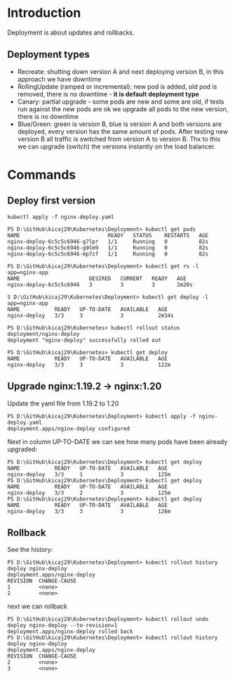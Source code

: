 # Introduction

Deployment is about updates and rollbacks.

## Deployment types

* Recreate: shutting down version A and next deploying version B, in this approach we have downtime
* RollingUpdate (ramped or incremental): new pod is added, old pod is removed, there is no downtime - **it is default deployment type**
* Canary: partial upgrade - some pods are new and some are old, if tests run against the new pods are ok we upgrade all pods to the new version, there is no downtime
* Blue/Green: green is version B, blue is version A and both versions are deployed, every version has the same amount of pods. After testing new version B all traffic is switched from version A to version B. Thx to this we can upgrade (switch) the versions instantly on the load balancer.

# Commands

## Deploy first version

```
kubectl apply -f nginx-deploy.yaml
```
```
PS D:\GitHub\kicaj29\Kubernetes\Deployment> kubectl get pods
NAME                            READY   STATUS    RESTARTS   AGE
nginx-deploy-6c5c5c6946-g7lpr   1/1     Running   0          82s
nginx-deploy-6c5c5c6946-g9lm9   1/1     Running   0          82s
nginx-deploy-6c5c5c6946-mp7zf   1/1     Running   0          82s
```
```
PS D:\GitHub\kicaj29\Kubernetes\Deployment> kubectl get rs -l app=nginx-app
NAME                      DESIRED   CURRENT   READY   AGE
nginx-deploy-6c5c5c6946   3         3         3       2m20s
```
```
S D:\GitHub\kicaj29\Kubernetes\Deployment> kubectl get deploy -l app=nginx-app
NAME           READY   UP-TO-DATE   AVAILABLE   AGE
nginx-deploy   3/3     3            3           2m34s
```
```
PS D:\GitHub\kicaj29\Kubernetes> kubectl rollout status deployment/nginx-deploy
deployment "nginx-deploy" successfully rolled out
```
```
PS D:\GitHub\kicaj29\Kubernetes> kubectl get deploy                            
NAME           READY   UP-TO-DATE   AVAILABLE   AGE 
nginx-deploy   3/3     3            3           122m
```

## Upgrade  nginx:1.19.2 -> nginx:1.20

Update the yaml file from 1.19.2 to 1.20
```
PS D:\GitHub\kicaj29\Kubernetes\Deployment> kubectl apply -f nginx-deploy.yaml
deployment.apps/nginx-deploy configured
```
Next in column UP-TO-DATE we can see how many pods have been already upgraded:
```
PS D:\GitHub\kicaj29\Kubernetes\Deployment> kubectl get deploy
NAME           READY   UP-TO-DATE   AVAILABLE   AGE
nginx-deploy   3/3     1            3           125m
PS D:\GitHub\kicaj29\Kubernetes\Deployment> kubectl get deploy
NAME           READY   UP-TO-DATE   AVAILABLE   AGE
nginx-deploy   3/3     2            3           125m
PS D:\GitHub\kicaj29\Kubernetes\Deployment> kubectl get deploy  
NAME           READY   UP-TO-DATE   AVAILABLE   AGE
nginx-deploy   3/3     3            3           126m
```

## Rollback

See the history:
```
PS D:\GitHub\kicaj29\Kubernetes\Deployment> kubectl rollout history deploy nginx-deploy
deployment.apps/nginx-deploy 
REVISION  CHANGE-CAUSE
1         <none>
2         <none>
```

next we can rollback
```
PS D:\GitHub\kicaj29\Kubernetes\Deployment> kubectl rollout undo deploy nginx-deploy --to-revision=1
deployment.apps/nginx-deploy rolled back
PS D:\GitHub\kicaj29\Kubernetes\Deployment> kubectl rollout history deploy nginx-deploy
deployment.apps/nginx-deploy 
REVISION  CHANGE-CAUSE
2         <none>
3         <none>
```